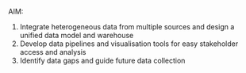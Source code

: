
AIM:
1. Integrate heterogeneous data from multiple sources and design a unified data model and warehouse
2. Develop data pipelines and visualisation tools for easy stakeholder access and analysis
3. Identify data gaps and guide future data collection




















